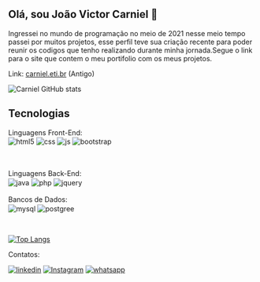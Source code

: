## Olá, sou João Victor Carniel 👋

Ingressei no mundo de programação no meio de 2021 nesse meio tempo passei por muitos projetos, esse perfil teve sua criação recente para poder reunir os codigos que tenho realizando durante minha jornada.Segue o link para o site que contem o meu portifolio com os meus projetos.

Link: [carniel.eti.br](https://carniel.eti.br/) (Antigo)

![Carniel GitHub stats](https://github-readme-stats.vercel.app/api?username=carnielJoao&show_icons=true&theme=gruvbox)

## Tecnologias

<div style="display: inline_block">
  Linguagens Front-End:<br>
  
  <img align="center" alt="html5" src="https://img.shields.io/badge/HTML5-E34F26?style=for-the-badge&logo=html5&logoColor=white" />
  <img align="center" alt="css" src="https://img.shields.io/badge/CSS3-1572B6?style=for-the-badge&logo=css3&logoColor=white" />
  <img align="center" alt="js" src="https://img.shields.io/badge/JavaScript-F7DF1E?style=for-the-badge&logo=javascript&logoColor=black" />
  <img align="center" alt="bootstrap" src="https://img.shields.io/badge/Bootstrap-563D7C?style=for-the-badge&logo=bootstrap&logoColor=white" />
  
  <br><br>
  Linguagens Back-End:<br>
  <img align="center" alt="java" src="https://img.shields.io/badge/Java-ED8B00?style=for-the-badge&logo=openjdk&logoColor=white" />
  <img align="center" alt="php" src="https://img.shields.io/badge/PHP-777BB4?style=for-the-badge&logo=php&logoColor=white" />
  <img align="center" alt="jquery" src="https://img.shields.io/badge/jQuery-0769AD?style=for-the-badge&logo=jquery&logoColor=white" />
  <br><br>
  Bancos de Dados:<br>
  <img align="center" alt="mysql" src="https://img.shields.io/badge/MySQL-005C84?style=for-the-badge&logo=mysql&logoColor=white" />
  <img align="center" alt="postgree" src="https://img.shields.io/badge/PostgreSQL-316192?style=for-the-badge&logo=postgresql&logoColor=white" />
</div><br/>

[![Top Langs](https://github-readme-stats.vercel.app/api/top-langs/?username=carnielJoao&layout=donut)](https://github.com/carnielJoao/github-readme-stats)

Contatos:<br>

[![linkedin](https://img.shields.io/badge/LinkedIn-0077B5?style=for-the-badge&logo=linkedin&logoColor=white)](https://www.linkedin.com/in/carnieljoao)
[![Instagram](https://img.shields.io/badge/Instagram-E4405F?style=for-the-badge&logo=instagram&logoColor=white)]()
[![whatsapp](https://img.shields.io/badge/WhatsApp-25D366?style=for-the-badge&logo=whatsapp&logoColor=white)](https://wa.me/+5548991439220?text=Oi!.)


